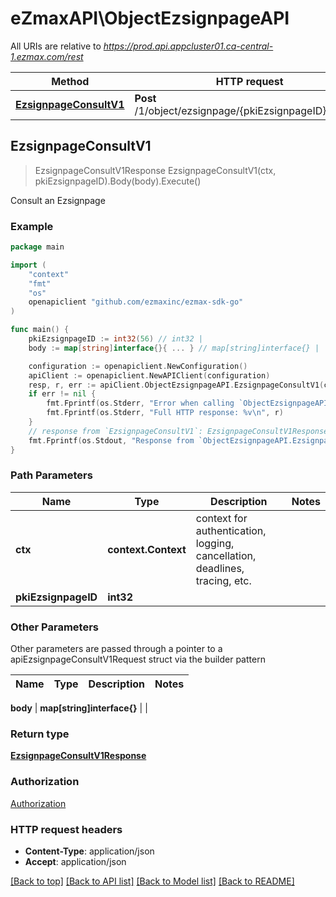 # eZmaxAPI\ObjectEzsignpageAPI

All URIs are relative to *https://prod.api.appcluster01.ca-central-1.ezmax.com/rest*

Method | HTTP request | Description
------------- | ------------- | -------------
[**EzsignpageConsultV1**](ObjectEzsignpageAPI.md#EzsignpageConsultV1) | **Post** /1/object/ezsignpage/{pkiEzsignpageID}/consult | Consult an Ezsignpage



## EzsignpageConsultV1

> EzsignpageConsultV1Response EzsignpageConsultV1(ctx, pkiEzsignpageID).Body(body).Execute()

Consult an Ezsignpage

### Example

```go
package main

import (
    "context"
    "fmt"
    "os"
    openapiclient "github.com/ezmaxinc/ezmax-sdk-go"
)

func main() {
    pkiEzsignpageID := int32(56) // int32 | 
    body := map[string]interface{}{ ... } // map[string]interface{} | 

    configuration := openapiclient.NewConfiguration()
    apiClient := openapiclient.NewAPIClient(configuration)
    resp, r, err := apiClient.ObjectEzsignpageAPI.EzsignpageConsultV1(context.Background(), pkiEzsignpageID).Body(body).Execute()
    if err != nil {
        fmt.Fprintf(os.Stderr, "Error when calling `ObjectEzsignpageAPI.EzsignpageConsultV1``: %v\n", err)
        fmt.Fprintf(os.Stderr, "Full HTTP response: %v\n", r)
    }
    // response from `EzsignpageConsultV1`: EzsignpageConsultV1Response
    fmt.Fprintf(os.Stdout, "Response from `ObjectEzsignpageAPI.EzsignpageConsultV1`: %v\n", resp)
}
```

### Path Parameters


Name | Type | Description  | Notes
------------- | ------------- | ------------- | -------------
**ctx** | **context.Context** | context for authentication, logging, cancellation, deadlines, tracing, etc.
**pkiEzsignpageID** | **int32** |  | 

### Other Parameters

Other parameters are passed through a pointer to a apiEzsignpageConsultV1Request struct via the builder pattern


Name | Type | Description  | Notes
------------- | ------------- | ------------- | -------------

 **body** | **map[string]interface{}** |  | 

### Return type

[**EzsignpageConsultV1Response**](EzsignpageConsultV1Response.md)

### Authorization

[Authorization](../README.md#Authorization)

### HTTP request headers

- **Content-Type**: application/json
- **Accept**: application/json

[[Back to top]](#) [[Back to API list]](../README.md#documentation-for-api-endpoints)
[[Back to Model list]](../README.md#documentation-for-models)
[[Back to README]](../README.md)

